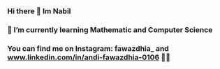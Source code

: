### Hi there 👋 Im Nabil
### 🌱 I’m currently learning **Mathematic and Computer Science**
### You can find me on Instagram: fawazdhia_ and www.linkedin.com/in/andi-fawazdhia-0106 👋😄

<!--
**fawazdhianabil/fawazdhianabil** is a ✨ _special_ ✨ repository because its `README.md` (this file) appears on your GitHub profile.

Here are some ideas to get you started:

- 🔭 I’m currently a student on Ahmad Dahlan University
- 🌱 I’m currently learning Mathematic and Computer Science
- 👯 I’m looking to collaborate on ...
- 🤔 I’m looking for help with ...
- 💬 Ask me about ...
- 📫 How to reach me: ...
- 😄 Pronouns: ...
- ⚡ Fun fact: ...
-->
